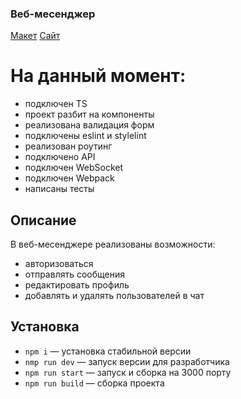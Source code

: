 ### Веб-месенджер
[Макет](https://www.figma.com/file/jF5fFFzgGOxQeB4CmKWTiE/Chat_external_link?node-id=0%3A1&t=zquMHUAZWFSwxTwZ-0)
[Сайт](https://web-messenger-xxqu.onrender.com/)

# На данный момент:
- подключен TS
- проект разбит на компоненты
- реализована валидация форм
- подключены eslint и stylelint
- реализован роутинг
- подключено API
- подключен WebSocket
- подключен Webpack
- написаны тесты
## Описание
В веб-месенджере реализованы возможности:
- авторизоваться
- отправлять сообщения
- редактировать профиль
- добавлять и удалять пользователей в чат

## Установка
- `npm i` — установка стабильной версии
- `nmp run dev` — запуск версии для разработчика
- `npm run start` — запуск и сборка на 3000 порту
- `npm run build` — сборка проекта
